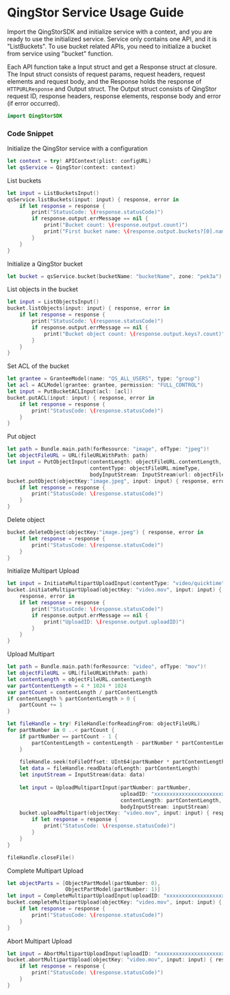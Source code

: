# QingStor Service Usage Guide

Import the QingStorSDK and initialize service with a context, and you are ready to use the initialized service. Service only contains one API, and it is "ListBuckets".
To use bucket related APIs, you need to initialize a bucket from service using "bucket" function. 

Each API function take a Input struct and get a Response struct at closure. The Input struct consists of request params, request headers, request elements and request body, and the Response holds the response of `HTTPURLResponse` and Output struct. The Output struct consists of QingStor request ID, response headers, response elements, response body and error  (if error occurred).

``` swift
import QingStorSDK
```

### Code Snippet

Initialize the QingStor service with a configuration

``` swift
let context = try! APIContext(plist: configURL)
let qsService = QingStor(context: context)
```

List buckets

``` swift
let input = ListBucketsInput()
qsService.listBuckets(input: input) { response, error in
    if let response = response {
        print("StatusCode: \(response.statusCode)")
    	if response.output.errMessage == nil {
            print("Bucket count: \(response.output.count)")
            print("First bucket name: \(response.output.buckets?[0].name)")
    	}
    }
}
```

Initialize a QingStor bucket

``` swift
let bucket = qsService.bucket(bucketName: "bucketName", zone: "pek3a")
```

List objects in the bucket

``` swift
let input = ListObjectsInput()
bucket.listObjects(input: input) { response, error in
    if let response = response {
    	print("StatusCode: \(response.statusCode)")
    	if response.output.errMessage == nil {
    		print("Bucket object count: \(response.output.keys?.count)")
    	}
    }
}
```

Set ACL of the bucket

``` swift
let grantee = GranteeModel(name: "QS_ALL_USERS", type: "group")
let acl = ACLModel(grantee: grantee, permission: "FULL_CONTROL")
let input = PutBucketACLInput(acl: [acl])
bucket.putACL(input: input) { response, error in
    if let response = response {
        print("StatusCode: \(response.statusCode)")
    }
}
```

Put object

``` swift
let path = Bundle.main.path(forResource: "image", ofType: "jpeg")!
let objectFileURL = URL(fileURLWithPath: path)
let input = PutObjectInput(contentLength: objectFileURL.contentLength, 
						   contentType: objectFileURL.mimeType,
						   bodyInputStream: InputStream(url: objectFileURL))
bucket.putObject(objectKey:"image.jpeg", input: input) { response, error in
    if let response = response {
        print("StatusCode: \(response.statusCode)")
    }
}
```

Delete object

``` swift
bucket.deleteObject(objectKey:"image.jpeg") { response, error in
    if let response = response {
        print("StatusCode: \(response.statusCode)")
    }
}
```

Initialize Multipart Upload

``` swift
let input = InitiateMultipartUploadInput(contentType: "video/quicktime")
bucket.initiateMultipartUpload(objectKey: "video.mov", input: input) { 
	response, error in
    if let response = response {
    	print("StatusCode: \(response.statusCode)")
        if response.output.errMessage == nil {
        	print("UploadID: \(response.output.uploadID)")
        }
    }
}
```

Upload Multipart

``` swift
let path = Bundle.main.path(forResource: "video", ofType: "mov")!
let objectFileURL = URL(fileURLWithPath: path)
let contentLength = objectFileURL.contentLength
var partContentLength = 4 * 1024 * 1024
var partCount = contentLength / partContentLength
if contentLength % partContentLength > 0 {
    partCount += 1
}

let fileHandle = try! FileHandle(forReadingFrom: objectFileURL)
for partNumber in 0 ..< partCount {
    if partNumber == partCount - 1 {
        partContentLength = contentLength - partNumber * partContentLength
    }
    
    fileHandle.seek(toFileOffset: UInt64(partNumber * partContentLength))
    let data = fileHandle.readData(ofLength: partContentLength)
    let inputStream = InputStream(data: data)
    
    let input = UploadMultipartInput(partNumber: partNumber, 
    							     uploadID: "xxxxxxxxxxxxxxxxxxxxxxxxxxxxxxxx", 
    							     contentLength: partContentLength, 
    							     bodyInputStream: inputStream)
    bucket.uploadMultipart(objectKey: "video.mov", input: input) { response, error in
        if let response = response {
        	print("StatusCode: \(response.statusCode)")
        }
    }
}

fileHandle.closeFile()
```

Complete Multipart Upload

``` swift
let objectParts = [ObjectPartModel(partNumber: 0),
                   ObjectPartModel(partNumber: 1)]
let input = CompleteMultipartUploadInput(uploadID: "xxxxxxxxxxxxxxxxxxxxxxxxxxxxxxxx", 											 objectParts: objectParts)
bucket.completeMultipartUpload(objectKey: "video.mov", input: input) { response, error in
    if let response = response {
        print("StatusCode: \(response.statusCode)")
    }
}
```

Abort Multipart Upload

``` swift
let input = AbortMultipartUploadInput(uploadID: "xxxxxxxxxxxxxxxxxxxxxxxxxxxxxxxx")
bucket.abortMultipartUpload(objectKey: "video.mov", input: input) { response, error in
    if let response = response {
        print("StatusCode: \(response.statusCode)")
    }
}
```

